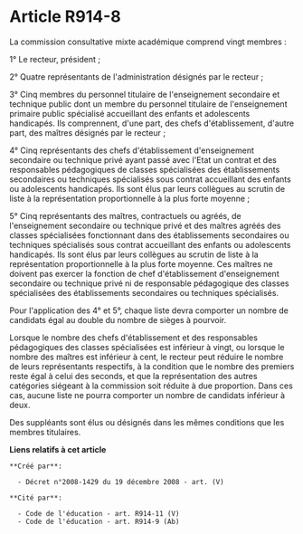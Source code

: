 # Article R914-8

La commission consultative mixte académique comprend vingt membres :

1° Le recteur, président ;

2° Quatre représentants  de l'administration désignés par le recteur ;

3° Cinq membres  du personnel titulaire de l'enseignement secondaire et technique public dont un  membre du personnel
titulaire de l'enseignement primaire public spécialisé  accueillant des enfants et adolescents handicapés. Ils comprennent,
d'une part,  des chefs d'établissement, d'autre part, des maîtres désignés par le recteur  ;

4° Cinq représentants des chefs d'établissement  d'enseignement secondaire ou technique privé ayant passé avec l'Etat un
contrat  et des responsables pédagogiques de classes spécialisées des établissements  secondaires ou techniques spécialisés
sous contrat accueillant des enfants ou  adolescents handicapés. Ils sont élus par leurs collègues au scrutin de liste à  la
représentation proportionnelle à la plus forte moyenne ;

5°  Cinq représentants des maîtres, contractuels ou agréés, de l'enseignement  secondaire ou technique privé et des maîtres
agréés des classes spécialisées  fonctionnant dans des établissements secondaires ou techniques spécialisés sous  contrat
accueillant des enfants ou adolescents handicapés. Ils sont élus par  leurs collègues au scrutin de liste à la représentation
proportionnelle à la  plus forte moyenne. Ces maîtres ne doivent pas exercer la fonction de chef  d'établissement
d'enseignement secondaire ou technique privé ni de responsable  pédagogique des classes spécialisées des établissements
secondaires ou  techniques spécialisés.

Pour l'application des 4° et 5°,  chaque liste devra comporter un nombre de candidats égal au double du nombre de  sièges à
pourvoir.

Lorsque le nombre des chefs d'établissement  et des responsables pédagogiques des classes spécialisées est inférieur à vingt,
ou lorsque le nombre des maîtres est inférieur à cent, le recteur peut réduire  le nombre de leurs représentants respectifs,
à la condition que le nombre des  premiers reste égal à celui des seconds, et que la représentation des autres  catégories
siégeant à la commission soit réduite à due proportion. Dans ces cas,  aucune liste ne pourra comporter un nombre de
candidats inférieur à deux.

Des suppléants sont élus ou désignés dans les mêmes conditions que  les membres titulaires.

**Liens relatifs à cet article**

	**Créé par**:

	  - Décret n°2008-1429 du 19 décembre 2008 - art. (V)

	**Cité par**:

	  - Code de l'éducation - art. R914-11 (V)
	  - Code de l'éducation - art. R914-9 (Ab)
